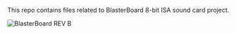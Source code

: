 This repo contains files related to BlasterBoard 8-bit ISA sound card project.

![BlasterBoard REV B](https://labs-lv.github.io/blasterboard/BlasterBoard-top-small1.jpg)
